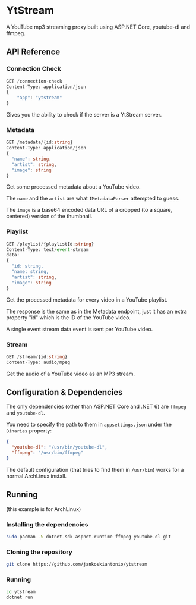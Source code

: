 # YtStream
A YouTube mp3 streaming proxy built using ASP.NET Core, youtube-dl and ffmpeg.

## API Reference

### Connection Check
```ts
GET /connection-check
Content-Type: application/json
{
    "app": "ytstream"
}
```

Gives you the ability to check if the server is a YtStream server.

### Metadata
```ts
GET /metadata/{id:string}
Content-Type: application/json
{
  "name": string,
  "artist": string,
  "image": string
}
```

Get some processed metadata about a YouTube video.

The `name` and the `artist` are what `IMetadataParser` attempted to guess.

The `image` is a base64 encoded data URL of a cropped (to a square, centered) version of the thumbnail.

### Playlist
```ts
GET /playlist/{playlistId:string}
Content-Type: text/event-stream
data:
{
  "id: string,
  "name: string,
  "artist": string,
  "image": string
}
```

Get the processed metadata for every video in a YouTube playlist.

The response is the same as in the Metadata endpoint, just it has an extra property "id" which is the ID of the YouTube video.

A single event stream data event is sent per YouTube video.


### Stream
```ts
GET /stream/{id:string}
Content-Type: audio/mpeg
```

Get the audio of a YouTube video as an MP3 stream.

## Configuration & Dependencies
The only dependencies (other than ASP.NET Core and .NET 6) are `ffmpeg` and `youtube-dl`.

You need to specify the path to them in `appsettings.json` under the `Binaries` property:
```json
{
  "youtube-dl": "/usr/bin/youtube-dl",
  "ffmpeg": "/usr/bin/ffmpeg"
}
```

The default configuration (that tries to find them in `/usr/bin`) works for a normal ArchLinux install.


## Running
(this example is for ArchLinux)

### Installing the dependencies
```sh
sudo pacman -S dotnet-sdk aspnet-runtime ffmpeg youtube-dl git
```

### Cloning the repository
```sh
git clone https://github.com/jankoskiantonio/ytstream
```

### Running
```sh
cd ytstream
dotnet run
```

